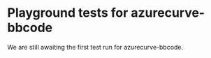 # Playground tests for azurecurve-bbcode
We are still awaiting the first test run for azurecurve-bbcode.
